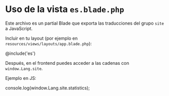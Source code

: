 Uso de la vista `es.blade.php`
================================

Este archivo es un partial Blade que exporta las traducciones del grupo `site` a JavaScript.

Incluir en tu layout (por ejemplo en `resources/views/layouts/app.blade.php`):

@include('es')

Después, en el frontend puedes acceder a las cadenas con `window.Lang.site`.

Ejemplo en JS:

console.log(window.Lang.site.statistics);
